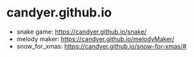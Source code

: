 # candyer.github.io

* snake game:  https://candyer.github.io/snake/ 
* melody maker: https://candyer.github.io/melodyMaker/
* snow_for_xmas: https://candyer.github.io/snow-for-xmas/#
